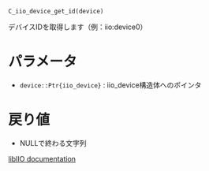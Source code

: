 ```
C_iio_device_get_id(device)
```

デバイスIDを取得します（例：iio:device0）

# パラメータ

  * `device::Ptr{iio_device}` : iio_device構造体へのポインタ

# 戻り値

  * NULLで終わる文字列

[libIIO documentation](https://analogdevicesinc.github.io/libiio/master/libiio/group__Device.html#ga9e6610c3dd7cc45bebcc7ed7a1b064c6)
